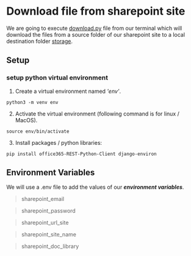 # Download file from sharepoint site
We are going to execute [download.py](/Users/ummey.poney/Library/CloudStorage/OneDrive-Slalom/ummey-training/automate-file-transfer/download.py) file from our terminal which will download the files from a source folder of our sharepoint site to a local destination folder [storage](/Users/ummey.poney/Library/CloudStorage/OneDrive-Slalom/ummey-training/automate-file-transfer/storage). 


## Setup

### setup python virtual environment
1. Create a virtual environment named _'env'_.
```
python3 -m venv env
```
2. Activate the virtual environment (following command is for linux / MacOS).
```
source env/bin/activate
```
3. Install packages / python libraries:

```
pip install office365-REST-Python-Client django-environ  
```

## Environment Variables
We will use a .env file to add the values of our _**environment variables**_. 

>sharepoint_email

>sharepoint_password

>sharepoint_url_site

>sharepoint_site_name

>sharepoint_doc_library